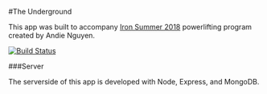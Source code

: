 #The Underground

This app was built to accompany [Iron Summer 2018](http://www.andienguyen.com/p/iron-summer-2018-program.html) powerlifting program created by Andie Nguyen.


[![Build Status](https://travis-ci.org/tammyztian/the_underground_server.svg?branch=master)](https://travis-ci.org/tammyztian/the_underground_server)

###Server 

The serverside of this app is developed with Node, Express, and MongoDB.